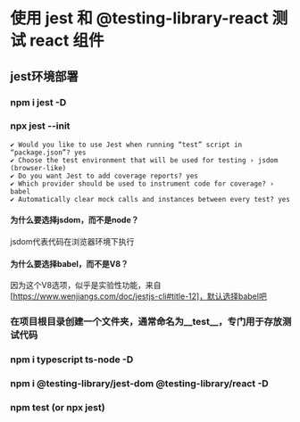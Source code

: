 # 使用 jest 和 @testing-library-react 测试 react 组件
## jest环境部署
### npm i jest -D
### npx jest --init
```
✔ Would you like to use Jest when running “test” script in “package.json”? yes
✔ Choose the test environment that will be used for testing › jsdom (browser-like)
✔ Do you want Jest to add coverage reports? yes
✔ Which provider should be used to instrument code for coverage? › babel
✔ Automatically clear mock calls and instances between every test? yes
```
#### 为什么要选择jsdom，而不是node？

jsdom代表代码在浏览器环境下执行

#### 为什么要选择babel，而不是V8？

因为这个V8选项，似乎是实验性功能，来自[https://www.wenjiangs.com/doc/jestjs-cli#title-12]，默认选择babel吧


### 在项目根目录创建一个文件夹，通常命名为__test__，专门用于存放测试代码

### npm i typescript ts-node -D

### npm i @testing-library/jest-dom @testing-library/react -D

### npm test (or npx jest)